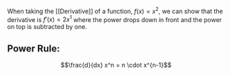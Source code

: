 When taking the [[Derivative]] of a function, $f(x) = x^2$, we can show that the derivative is $f'(x) = 2x^1$ where the power drops down in front and the power on top is subtracted by one.

## Power Rule:
$$\frac{d}{dx} x^n = n \cdot x^{n-1}$$


$$$$

